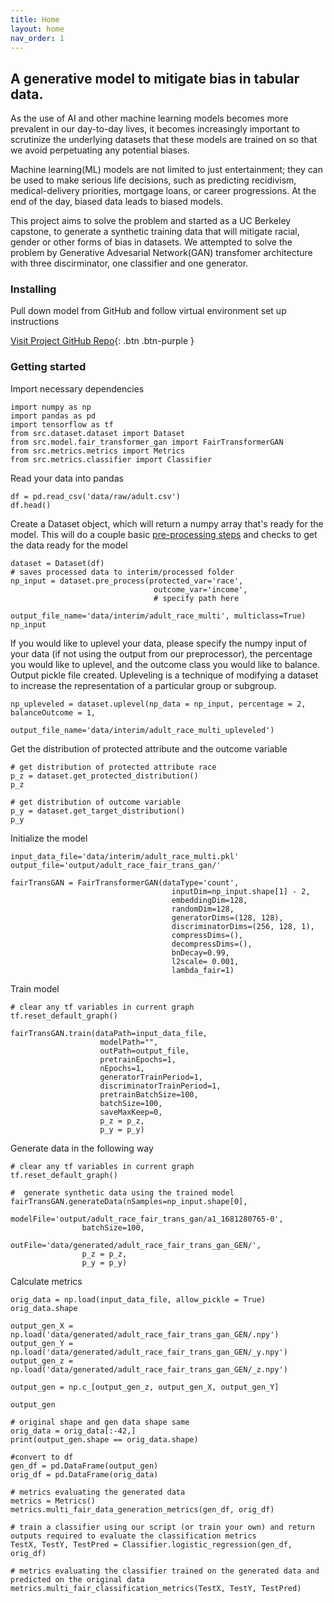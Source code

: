 ```yaml
---
title: Home
layout: home
nav_order: 1
---
```


## A generative model to mitigate bias in tabular data.

As the use of AI and other machine learning models becomes more prevalent in our day-to-day lives, it becomes increasingly important to scrutinize the underlying datasets that these models are trained on so that we avoid perpetuating any potential biases.

Machine learning(ML) models are not limited to just entertainment; they can be used to make serious life decisions, such as predicting recidivism, medical-delivery priorities, mortgage loans, or career progressions. At the end of the day, biased data leads to biased models.

This project aims to solve the problem and started as a UC Berkeley capstone, to generate a synthetic training data that will mitigate racial, gender or other forms of bias in datasets. We attempted to solve the problem by Generative Advesarial Network(GAN) transfomer architecture with three discirminator, one classifier and one generator.

### Installing

Pull down model from GitHub and follow virtual environment set up instructions

[Visit Project GitHub Repo](https://github.com/tflint-ucb/fair_transformer_GAN){: .btn .btn-purple }

### Getting started

Import necessary dependencies

```
import numpy as np
import pandas as pd
import tensorflow as tf
from src.dataset.dataset import Dataset
from src.model.fair_transformer_gan import FairTransformerGAN
from src.metrics.metrics import Metrics
from src.metrics.classifier import Classifier
```

Read your data into pandas
```
df = pd.read_csv('data/raw/adult.csv')
df.head()
```

Create a Dataset object, which will return a numpy array that's ready for the model. This will do a couple basic [pre-processing steps] and checks to get the data ready for the model
```
dataset = Dataset(df)
# saves processed data to interim/processed folder
np_input = dataset.pre_process(protected_var='race', 
                                outcome_var='income', 
                                # specify path here
                                output_file_name='data/interim/adult_race_multi', multiclass=True)
np_input
```

If you would like to uplevel your data, please specify the numpy input of your data (if not using the output from our preprocessor), the percentage you would like to uplevel, and the outcome class you would like to balance. Output pickle file created. Upleveling is a 
technique of modifying a dataset to increase the representation of a particular group or subgroup.
```
np_upleveled = dataset.uplevel(np_data = np_input, percentage = 2, balanceOutcome = 1,
                                    output_file_name='data/interim/adult_race_multi_upleveled')
```

Get the distribution of protected attribute and the outcome variable
```
# get distribution of protected attribute race
p_z = dataset.get_protected_distribution()
p_z
```
```
# get distribution of outcome variable
p_y = dataset.get_target_distribution()
p_y
```

Initialize the model 
```
input_data_file='data/interim/adult_race_multi.pkl' 
output_file='output/adult_race_fair_trans_gan/'
```
```
fairTransGAN = FairTransformerGAN(dataType='count',
                                    inputDim=np_input.shape[1] - 2,
                                    embeddingDim=128,
                                    randomDim=128,
                                    generatorDims=(128, 128),
                                    discriminatorDims=(256, 128, 1),
                                    compressDims=(),
                                    decompressDims=(),
                                    bnDecay=0.99,
                                    l2scale= 0.001,
                                    lambda_fair=1)
```

Train model
```
# clear any tf variables in current graph
tf.reset_default_graph()
```
```
fairTransGAN.train(dataPath=input_data_file,
                    modelPath="",
                    outPath=output_file,
                    pretrainEpochs=1,
                    nEpochs=1,
                    generatorTrainPeriod=1,
                    discriminatorTrainPeriod=1,
                    pretrainBatchSize=100,
                    batchSize=100,
                    saveMaxKeep=0,
                    p_z = p_z,
                    p_y = p_y)
```

Generate data in the following way

```
# clear any tf variables in current graph
tf.reset_default_graph()

```

```
#  generate synthetic data using the trained model 
fairTransGAN.generateData(nSamples=np_input.shape[0],
                modelFile='output/adult_race_fair_trans_gan/a1_1681280765-0',
                batchSize=100,
                outFile='data/generated/adult_race_fair_trans_gan_GEN/',
                p_z = p_z,
                p_y = p_y)
```
Calculate metrics
```
orig_data = np.load(input_data_file, allow_pickle = True)
orig_data.shape
```

```
output_gen_X = np.load('data/generated/adult_race_fair_trans_gan_GEN/.npy')
output_gen_Y = np.load('data/generated/adult_race_fair_trans_gan_GEN/_y.npy')
output_gen_z = np.load('data/generated/adult_race_fair_trans_gan_GEN/_z.npy')

output_gen = np.c_[output_gen_z, output_gen_X, output_gen_Y]

output_gen
```

```
# original shape and gen data shape same
orig_data = orig_data[:-42,]
print(output_gen.shape == orig_data.shape)
```

```
#convert to df
gen_df = pd.DataFrame(output_gen)
orig_df = pd.DataFrame(orig_data)
```

```
# metrics evaluating the generated data
metrics = Metrics()
metrics.multi_fair_data_generation_metrics(gen_df, orig_df)
```
```
# train a classifier using our script (or train your own) and return outputs required to evaluate the classification metrics
TestX, TestY, TestPred = Classifier.logistic_regression(gen_df, orig_df)
```
```
# metrics evaluating the classifier trained on the generated data and predicted on the original data
metrics.multi_fair_classification_metrics(TestX, TestY, TestPred)
```

[pre-processing steps]: #
